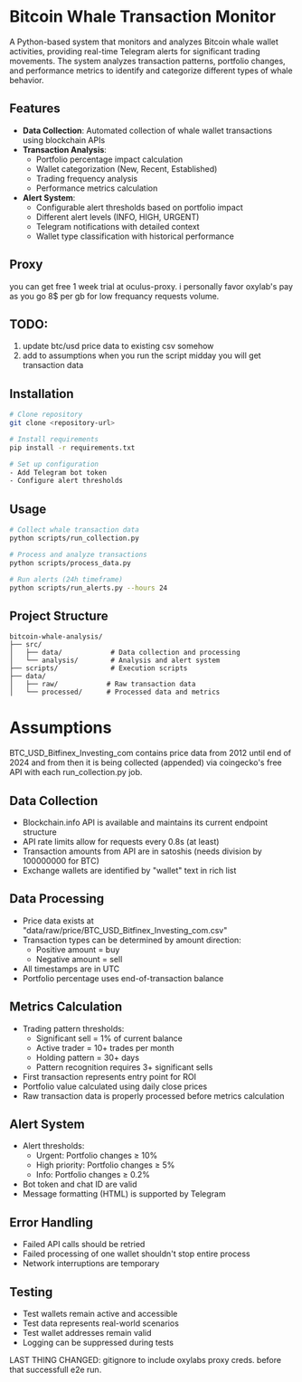 # Bitcoin Whale Transaction Monitor

A Python-based system that monitors and analyzes Bitcoin whale wallet activities, providing real-time Telegram alerts for significant trading movements. The system analyzes transaction patterns, portfolio changes, and performance metrics to identify and categorize different types of whale behavior.

## Features

- **Data Collection**: Automated collection of whale wallet transactions using blockchain APIs
- **Transaction Analysis**: 
  - Portfolio percentage impact calculation
  - Wallet categorization (New, Recent, Established)
  - Trading frequency analysis
  - Performance metrics calculation
- **Alert System**:
  - Configurable alert thresholds based on portfolio impact
  - Different alert levels (INFO, HIGH, URGENT)
  - Telegram notifications with detailed context
  - Wallet type classification with historical performance

## Proxy
you can get free 1 week trial at oculus-proxy. i personally favor oxylab's pay as you go 8$ per gb for low frequancy requests volume.


## TODO:
1. update btc/usd price data to existing csv somehow
2. add to assumptions when you run the script midday you will get transaction data

## Installation

```bash
# Clone repository
git clone <repository-url>

# Install requirements
pip install -r requirements.txt

# Set up configuration
- Add Telegram bot token
- Configure alert thresholds
```

## Usage

```bash
# Collect whale transaction data
python scripts/run_collection.py

# Process and analyze transactions
python scripts/process_data.py

# Run alerts (24h timeframe)
python scripts/run_alerts.py --hours 24
```

## Project Structure
```
bitcoin-whale-analysis/
├── src/
│   ├── data/            # Data collection and processing
│   └── analysis/        # Analysis and alert system
├── scripts/             # Execution scripts
├── data/
│   ├── raw/            # Raw transaction data
│   └── processed/      # Processed data and metrics
```



# Assumptions
BTC_USD_Bitfinex_Investing_com contains price data from 2012 until end of 2024 and from then it is being collected (appended) via coingecko's free API with each run_collection.py job.

## Data Collection
- Blockchain.info API is available and maintains its current endpoint structure
- API rate limits allow for requests every 0.8s (at least)
- Transaction amounts from API are in satoshis (needs division by 100000000 for BTC)
- Exchange wallets are identified by "wallet" text in rich list

## Data Processing
- Price data exists at "data/raw/price/BTC_USD_Bitfinex_Investing_com.csv"
- Transaction types can be determined by amount direction:
  - Positive amount = buy
  - Negative amount = sell
- All timestamps are in UTC
- Portfolio percentage uses end-of-transaction balance

## Metrics Calculation
- Trading pattern thresholds:
  - Significant sell = 1% of current balance
  - Active trader = 10+ trades per month
  - Holding pattern = 30+ days
  - Pattern recognition requires 3+ significant sells
- First transaction represents entry point for ROI
- Portfolio value calculated using daily close prices
- Raw transaction data is properly processed before metrics calculation

## Alert System
- Alert thresholds:
  - Urgent: Portfolio changes ≥ 10%
  - High priority: Portfolio changes ≥ 5%
  - Info: Portfolio changes ≥ 0.2%
- Bot token and chat ID are valid
- Message formatting (HTML) is supported by Telegram

## Error Handling
- Failed API calls should be retried
- Failed processing of one wallet shouldn't stop entire process
- Network interruptions are temporary

## Testing
- Test wallets remain active and accessible
- Test data represents real-world scenarios
- Test wallet addresses remain valid
- Logging can be suppressed during tests



LAST THING CHANGED: gitignore to include oxylabs proxy creds. before that successfull e2e run.